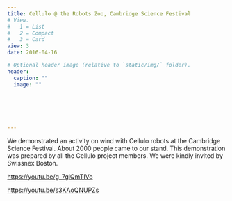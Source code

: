 ```yaml
---
title: Cellulo @ the Robots Zoo, Cambridge Science Festival
# View.
#   1 = List
#   2 = Compact
#   3 = Card
view: 3
date: 2016-04-16

# Optional header image (relative to `static/img/` folder).
header:
  caption: ""
  image: ""

  




---
```

We demonstrated an activity on wind with Cellulo robots at the Cambridge Science Festival.
About 2000 people came to our stand. This demonstration was prepared by all the Cellulo project members. We were kindly invited by Swissnex Boston.

https://youtu.be/g_7glQmTIVo

https://youtu.be/s3KAoQNUPZs

